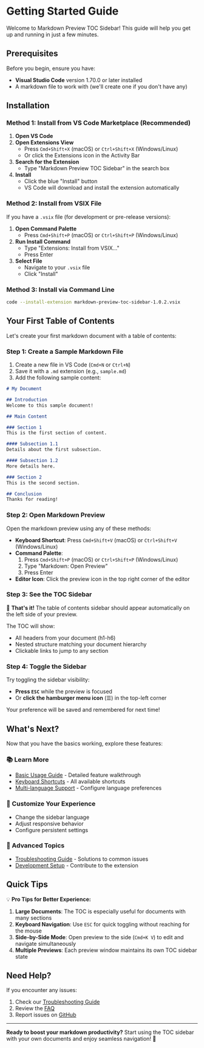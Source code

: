 # Getting Started Guide

Welcome to Markdown Preview TOC Sidebar! This guide will help you get up and running in just a few minutes.

## Prerequisites

Before you begin, ensure you have:
- **Visual Studio Code** version 1.70.0 or later installed
- A markdown file to work with (we'll create one if you don't have any)

## Installation

### Method 1: Install from VS Code Marketplace (Recommended)

1. **Open VS Code**
2. **Open Extensions View**
   - Press `Cmd+Shift+X` (macOS) or `Ctrl+Shift+X` (Windows/Linux)
   - Or click the Extensions icon in the Activity Bar
3. **Search for the Extension**
   - Type "Markdown Preview TOC Sidebar" in the search box
4. **Install**
   - Click the blue "Install" button
   - VS Code will download and install the extension automatically

### Method 2: Install from VSIX File

If you have a `.vsix` file (for development or pre-release versions):

1. **Open Command Palette**
   - Press `Cmd+Shift+P` (macOS) or `Ctrl+Shift+P` (Windows/Linux)
2. **Run Install Command**
   - Type "Extensions: Install from VSIX..."
   - Press Enter
3. **Select File**
   - Navigate to your `.vsix` file
   - Click "Install"

### Method 3: Install via Command Line

```bash
code --install-extension markdown-preview-toc-sidebar-1.0.2.vsix
```

## Your First Table of Contents

Let's create your first markdown document with a table of contents:

### Step 1: Create a Sample Markdown File

1. Create a new file in VS Code (`Cmd+N` or `Ctrl+N`)
2. Save it with a `.md` extension (e.g., `sample.md`)
3. Add the following sample content:

```markdown
# My Document

## Introduction
Welcome to this sample document!

## Main Content

### Section 1
This is the first section of content.

#### Subsection 1.1
Details about the first subsection.

#### Subsection 1.2
More details here.

### Section 2
This is the second section.

## Conclusion
Thanks for reading!
```

### Step 2: Open Markdown Preview

Open the markdown preview using any of these methods:

- **Keyboard Shortcut**: Press `Cmd+Shift+V` (macOS) or `Ctrl+Shift+V` (Windows/Linux)
- **Command Palette**:
  1. Press `Cmd+Shift+P` (macOS) or `Ctrl+Shift+P` (Windows/Linux)
  2. Type "Markdown: Open Preview"
  3. Press Enter
- **Editor Icon**: Click the preview icon in the top right corner of the editor

### Step 3: See the TOC Sidebar

🎉 **That's it!** The table of contents sidebar should appear automatically on the left side of your preview.

The TOC will show:
- All headers from your document (h1-h6)
- Nested structure matching your document hierarchy
- Clickable links to jump to any section

### Step 4: Toggle the Sidebar

Try toggling the sidebar visibility:

- **Press `ESC`** while the preview is focused
- Or **click the hamburger menu icon** (☰) in the top-left corner

Your preference will be saved and remembered for next time!

## What's Next?

Now that you have the basics working, explore these features:

### 📚 Learn More
- [Basic Usage Guide](usage/basic-usage.md) - Detailed feature walkthrough
- [Keyboard Shortcuts](usage/keyboard-shortcuts.md) - All available shortcuts
- [Multi-language Support](usage/configuration.md#language-settings) - Configure language preferences

### 🎨 Customize Your Experience
- Change the sidebar language
- Adjust responsive behavior
- Configure persistent settings

### 🔧 Advanced Topics
- [Troubleshooting Guide](guides/troubleshooting.md) - Solutions to common issues
- [Development Setup](../CLAUDE.md#development-commands) - Contribute to the extension

## Quick Tips

💡 **Pro Tips for Better Experience:**

1. **Large Documents**: The TOC is especially useful for documents with many sections
2. **Keyboard Navigation**: Use `ESC` for quick toggling without reaching for the mouse
3. **Side-by-Side Mode**: Open preview to the side (`Cmd+K V`) to edit and navigate simultaneously
4. **Multiple Previews**: Each preview window maintains its own TOC sidebar state

## Need Help?

If you encounter any issues:
1. Check our [Troubleshooting Guide](guides/troubleshooting.md)
2. Review the [FAQ](guides/faq.md)
3. Report issues on [GitHub](https://github.com/your-username/VSCode_Markdown-Preview-TOC-Sidebar/issues)

---

**Ready to boost your markdown productivity?** Start using the TOC sidebar with your own documents and enjoy seamless navigation! 🚀